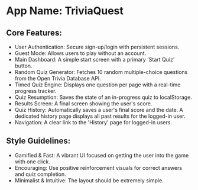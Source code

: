 # **App Name**: TriviaQuest

## Core Features:

- User Authentication: Secure sign-up/login with persistent sessions.
- Guest Mode: Allows users to play without an account.
- Main Dashboard: A simple start screen with a primary 'Start Quiz' button.
- Random Quiz Generator: Fetches 10 random multiple-choice questions from the Open Trivia Database API.
- Timed Quiz Engine: Displays one question per page with a real-time progress tracker.
- Quiz Resumption: Saves the state of an in-progress quiz to localStorage.
- Results Screen: A final screen showing the user's score.
- Quiz History: Automatically saves a user's final score and the date. A dedicated history page displays all past results for the logged-in user.
- Navigation: A clear link to the 'History' page for logged-in users.

## Style Guidelines:

- Gamified & Fast: A vibrant UI focused on getting the user into the game with one click.
- Encouraging: Use positive reinforcement visuals for correct answers and quiz completion.
- Minimalist & Intuitive: The layout should be extremely simple.